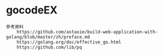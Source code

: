 # gocodeEX
    參考資料
        https://github.com/astaxie/build-web-application-with-golang/blob/master/zh/preface.md
        https://golang.org/doc/effective_go.html
        https://github.com/lib/pq